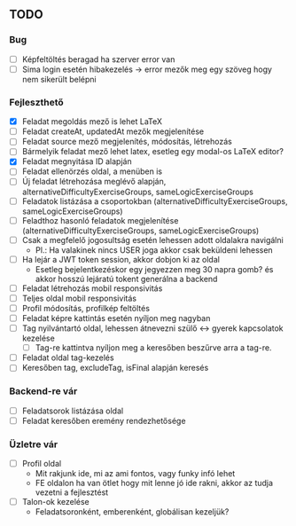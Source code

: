 ## TODO

### Bug

- [ ] Képfeltöltés beragad ha szerver error van
- [ ] Sima login esetén hibakezelés -> error mezők meg egy szöveg hogy nem sikerült belépni

### Fejleszthető

- [x] Feladat megoldás mező is lehet LaTeX
- [ ] Feladat createAt, updatedAt mezők megjelenítése
- [ ] Feladat source mező megjelenítés, módosítás, létrehozás
- [ ] Bármelyik feladat mező lehet latex, esetleg egy modal-os LaTeX editor?
- [X] Feladat megnyitása ID alapján
- [ ] Feladat ellenörzés oldal, a menüben is
- [ ] Új feladat létrehozása meglévő alapján, alternativeDifficultyExerciseGroups, sameLogicExerciseGroups
- [ ] Feladatok listázása a csoportokban (alternativeDifficultyExerciseGroups, sameLogicExerciseGroups)
- [ ] Feladthoz hasonló feladatok megjelenítése (alternativeDifficultyExerciseGroups, sameLogicExerciseGroups)
- [ ] Csak a megfelelő jogosultság esetén lehessen adott oldalakra navigálni
  - Pl.: Ha valakinek nincs USER joga akkor csak beküldeni lehessen
- [ ] Ha lejár a JWT token session, akkor dobjon ki az oldal
  - Esetleg bejelentkezéskor egy jegyezzen meg 30 napra gomb? és akkor hosszú lejáratú tokent generálna a backend
- [ ] Feladat létrehozás mobil responsivitás
- [ ] Teljes oldal mobil responsivitás
- [ ] Profil módosítás, profilkép feltöltés
- [ ] Feladat képre kattintás esetén nyíljon meg nagyban
- [ ] Tag nyilvántartó oldal, lehessen átnevezni szülő <-> gyerek kapcsolatok kezelése
  - [ ] Tag-re kattintva nyíljon meg a keresőben beszűrve arra a tag-re.
- [ ] Feladat oldal tag-kezelés
- [ ] Keresőben tag, excludeTag, isFinal alapján keresés

### Backend-re vár

- [ ] Feladatsorok listázása oldal
- [ ] Feladat keresőben eremény rendezhetősége

### Üzletre vár

- [ ] Profil oldal
    - Mit rakjunk ide, mi az ami fontos, vagy funky infó lehet
    - FE oldalon ha van ötlet hogy mit lenne jó ide rakni, akkor az tudja vezetni a fejlesztést
- [ ] Talon-ok kezelése
    - Feladatsoronként, emberenként, globálisan kezeljük?